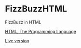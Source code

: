 # FizzBuzzHTML
FizzBuzz in HTML

[HTML, The Programming Language](https://html-lang.org/)

[Live version](https://mika-koivusaari.github.io/FizzBuzzHTML/)
